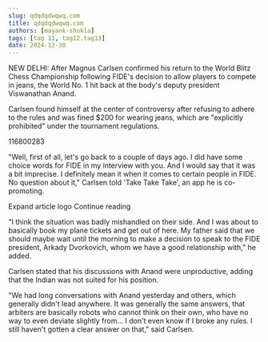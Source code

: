 ```yaml
---
slug: qdqdqdwqwq.com
title: qdqdqdwqwq.com
authors: [mayank-shukla]
tags: [tag 11, tag12.tag13]
date: 2024-12-30
---
```


NEW DELHI: After Magnus Carlsen confirmed his return to the World Blitz Chess Championship following FIDE's decision to allow players to compete in jeans, the World No. 1 hit back at the body's deputy president Viswanathan Anand.

Carlsen found himself at the center of controversy after refusing to adhere to the rules and was fined $200 for wearing jeans, which are "explicitly prohibited" under the tournament regulations.

116800283

"Well, first of all, let's go back to a couple of days ago. I did have some choice words for FIDE in my interview with you. And I would say that it was a bit imprecise. I definitely mean it when it comes to certain people in FIDE. No question about it," Carlsen told 'Take Take Take', an app he is co-promoting.

Expand article logo  Continue reading

"I think the situation was badly mishandled on their side. And I was about to basically book my plane tickets and get out of here. My father said that we should maybe wait until the morning to make a decision to speak to the FIDE president, Arkady Dvorkovich, whom we have a good relationship with," he added.

Carlsen stated that his discussions with Anand were unproductive, adding that the Indian was not suited for his position.

"We had long conversations with Anand yesterday and others, which generally didn't lead anywhere. It was generally the same answers, that arbiters are basically robots who cannot think on their own, who have no way to even deviate slightly from... I don't even know if I broke any rules. I still haven't gotten a clear answer on that," said Carlsen.